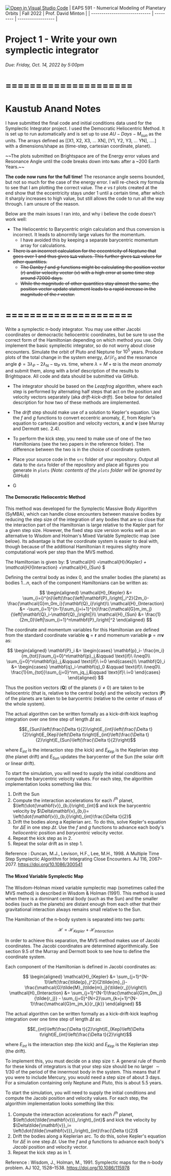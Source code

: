 [![Open in Visual Studio Code](https://classroom.github.com/assets/open-in-vscode-c66648af7eb3fe8bc4f294546bfd86ef473780cde1dea487d3c4ff354943c9ae.svg)](https://classroom.github.com/online_ide?assignment_repo_id=8725915&assignment_repo_type=AssignmentRepo)
| EAPS 591 - Numerical Modeling of Planetary Orbits | Fall 2022 | Prof. David Minton |
| ----------------------------- | --------- | ------------------ |
# Project 1 - Write your own symplectic integrator
###### *Due: Friday, Oct. 14, 2022 by 5:00pm*

# =====================

# Kaustub Anand Notes


I have submitted the final code and initial conditions data used for the Symplectic Integrator project. I used the Democratic Heliocentric Method. It is set up to run automatically and is set up to use $AU-Days-M_{sun}$ as the units. The arrays defined as [[X1, X2, X3, ... XN], [Y1, Y2, Y3, ... YN], ....] with a dimensions/shape as (time-step, cartesian coordinate, planet).

~~The plots submitted on Brightspace are of the Energy error values and Resonance Angle until the code breaks down into `NaNs` after a ~200 Earth Years.~~

**The code now runs for the full time!**  The resonance angle seems bounded, but not so much for the case of the energy error. I will re-check my formula to see that I am plotting the correct value. The $e$ vs $t$ plots created at the end show that the eccentricity stays under 1 until a certain time, after which it sharply increases to  high value, but still allows the code to run all the way through. I am unsure of the reason.

Below are the main issues I ran into, and why i believe the code doesn't work well:

- The Heliocentric to Barycentric origin calculation and thus conversion is incorrect. It leads to abnormlly large values for the momentum.
  - I have avoided this by keeping a separate barycentric momentum array for calculations.
- ~~There is an incorrect calculation for the eccentricity of Neptune that goes over 1 and thus gives `NaN` values. This further gives `NaN` values for other quantities.~~
  - ~~The Danby $f$ and $g$ functions might be calculating the position vector ($r$) and/or velocity vector ($v$) with a high error at some time step around 72000 days.~~
  - ~~While the magnitude of other quantities stay almost the same, the position vector update statement leads to a rapid increase in the magnitude of the $r$ vector.~~ 


# =====================


Write a symplectic n-body integrator. You may use either Jacobi coordinates or democractic heliocentric coordinates, but be sure to use the correct form of the Hamiltonian depending on which method you use. Only implement the basic symplectic integrator, so do not worry about close encounters. Simulate the orbit of Pluto and Neptune for $10^5$ years. Produce plots of the total change in the system energy, $\Delta\mathcal{E}/\mathcal{E}_0$ and the resonance angle $\phi=3\lambda_P-2\lambda_N-\varpi_P$ vs. time, where $\lambda=M+\varpi$ is the *mean anomaly* and submit them, along with a brief description of the results to Brightspace. All code and data should be submitted via GitHub.

- The integrator should be based on the *Leapfrog* algorithm, where each step is performed by alternating half steps that act on the position and velocity vectors separately (aka *drift-kick-drift*). See below for detailed description for how two of these methods are iimplemented. 

- The *drift* step should make use of a solution to Kepler's equation. Use 
the $f$ and $g$ functions to convert eccentric anomaly, $E$, from Kepler's equation to cartesian position and velocity vectors, $\mathbf{x}$ and $\mathbf{v}$ (see Murray and Dermott sec. 2.4).

- To perform the kick step, you need to make use of one of the two Hamiltonians (see the two papers in the reference folder). The difference between the two is in the choice of coordinate system.

- Place your source code in the `src` folder of your repository. Output all data to the `data` folder of the repository and place all figures you generate in `plots` (*Note: contents of the `plots` folder will be ignored by GitHub*)

- G

#### The Democratic Heliocentric Method

This method was developed for the Symplectic Massive Body Algorithm (SyMBA), which can handle close encounters between massive bodies by reducing the step size of the integration of any bodies that are so close that the interaction part of the Hamiltonian is large relative to the Kepler part for a given step size. However, the fixed step size version works well as an alternative to Wisdom and Holman's Mixed Variable Symplectic map (see below). Its advantage is that the coordinate system is easier to deal with, though because of the additional Hamiltonian it requires slighty more computational work per step than the MVS method.


The Hamiltonian is given by:
$ \mathcal{H} =\mathcal{H}_{Kepler} + \mathcal{H}_{Interaction} +\mathcal{H}_{Sun} $

Defining the central body as index $0$, and the smaller bodies (the planets) as bodies $1...n$, each of the component Hamiltonians can be written as:

$$
\begin{aligned}
\mathcal{H}_{Kepler} &= \sum_{i=i}^{n}\left(\frac{\left|\mathbf{P}_i\right|_i^2}{2m_i}-\frac{\mathcal{G}m_0m_i}{\mathbf{Q}_i}\right)\\
\mathcal{H}_{Interaction} &= -\sum_{i=1}^{n-1}\sum_{j=i+1}^{n}\frac{\mathcal{G}m_im_j}{\left|\mathbf{Q}_i-\mathbf{Q}_j\right|}\\
\mathcal{H}_{Sun} &= \frac{1}{2m_0}\left|\sum_{i=1}^n\mathbf{P}_i\right|^2
\end{aligned}
$$

The coordinate and momentum variables for this Hamiltonian are defined from the standard coordinate variable $\mathbf{q}=\mathbf{r}$ and momenum variable $\mathbf{p}=m\mathbf{v}$ as:

$$
\begin{aligned}
\mathbf{P}_i &= \begin{cases}
   \mathbf{p}_i- \frac{m_i}{m_{tot}}\sum_{j=0}^n\mathbf{p}_j,&\qquad \text{if}\ i\neq0\\
   \sum_{j=0}^n\mathbf{p}_j,&\qquad \text{if}\ i=0
   \end{cases}\\
\mathbf{Q}_i &= \begin{cases}
   \mathbf{q}_i-\mathbf{q}_0 &\qquad \text{if}\ i\neq0\\
   \frac{1}{m_{tot}}\sum_{j=0}^nm_jq_j,&\qquad \text{if}\ i=0
   \end{cases}   
\end{aligned}
$$

Thus the position vectors ($\mathbf{Q}$) of the planets ($i\neq0$) are taken to be heliocentric (that is, relative to the central body) and the velocity vectors ($\mathbf{P}$) of the planets are taken to be barycentric (relative to the center of mass of the whole system). 

The actual algorithm can be written formally as a kick-drift-kick leapfrog integration over one time step of length $\Delta t$ as:

$$E_{Sun}\left(\frac{\Delta t}{2}\right)E_{int}\left(\frac{\Delta t}{2}\right)E_{Kep}\left(\Delta t\right)E_{int}\left(\frac{\Delta t}{2}\right)E_{Sun}\left(\frac{\Delta t}{2}\right)$$

where $E_{int}$ is the interaction step (the kick) and $E_{Kep}$ is the Keplerian step (the planet drift) and $E_{Sun}$ updates the barycenter of the Sun (the solar drift or linear drift). 

To start the simulation, you will need to supply the initial conditions and compute the barycentric velocity values. For each step, the algorithim implementation looks something like this:

1. Drift the Sun 
2. Compute the interaction accelerations for each $i^{th}$ planet, $\left(\dot{\mathbf{v}}_{b,i}\right)_{int}$ and kick the barycentric velocity by $\Delta\mathbf{v}_{b,i}= \left(\dot{\mathbf{v}}_{b,i}\right)_{int}\frac{\Delta t}{2}$
3. Drift the bodies along a Keplerian arc. To do this, solve Kepler's equation for $\Delta E$ in one step $\Delta t$. Use the $f$ and $g$ functions to advance each body's *heliocentric* position and *barycentric* velocity vector.
4. Repeat the kick step as in 2.
5. Repeat the solar drift as in step 1.


Reference
: Duncan, M.J., Levison, H.F., Lee, M.H., 1998. A Multiple Time Step Symplectic Algorithm for Integrating Close Encounters. AJ 116, 2067–2077. https://doi.org/10.1086/300541

  

#### The Mixed Variable Symplectic Map

The Wisdom-Holman mixed variable symplectic map (sometimes called the MVS method) is described in Wisdom & Holman (1991). This method is used when there is a dominant central body (such as the Sun) and the smaller bodies (such as the planets) are distant enough from each other that their gravitational interaction always remains small relative to the Sun. 

The Hamiltonian of the n-body system is separated into two parts:

$$ \mathcal{H} =\mathcal{H}_{Kepler} + \mathcal{H}_{Interaction} $$

In order to achieve this separation, the MVS method makes use of Jacobi coordinates. The Jacobi coordinates are determined algorithmically. See section 9.5 of the Murray and Dermott book to see how to define the coordinate system.

Each component of the Hamiltonian is defined in Jacobi coordinates as:

$$
\begin{aligned}
\mathcal{H}_{Kepler} &= \sum_{j=1}^{N-1}\left(\frac{\tilde{p}_j^2}{2\tilde{m}_j}-\frac{\mathcal{G}\tilde{M}_j\tilde{m}_j}{\tilde{r_j}}\right)\\
\mathcal{H}_{Interaction} &= \sum_{j=1}^{N-1}\frac{\mathcal{G}m_0m_j}{\tilde{r_j}} - \sum_{j=0}^{N=2}\sum_{k=j+1}^{N-1}\frac{\mathcal{G}m_jm_k}{r_{jk}}
\end{aligned}
$$

The actual algorithm can be written formally as a kick-drift-kick leapfrog integration over one time step of length $\Delta t$ as:

$$E_{int}\left(\frac{\Delta t}{2}\right)E_{Kep}\left(\Delta t\right)E_{int}\left(\frac{\Delta t}{2}\right)$$

where $E_{int}$ is the interaction step (the kick) and $E_{Kep}$ is the Keplerian step (the drift).

To implement this, you must decide on a step size $\tau$. A general rule of thumb for these kinds of integrators is that your step size should be no larger $\sim1/30$ of the period of the innermost body in the system. This means that if you were to include Mercury, you would need a step size of about 3 days. For a simulation containing only Neptune and Pluto, this is about 5.5 years. 

To start the simulation, you will need to supply the initial conditions and compute the Jacobi position and velocity values. For each step, the algorithim implementation looks something like this:

1. Compute the interaction accelerations for each $i^{th}$ planet, $\left(\dot{\tilde{\mathbf{v}}}_i\right)_{int}$ and kick the velocity by $\Delta\tilde{\mathbf{v}}_i= \left(\dot{\tilde{\mathbf{v}}}_i\right)_{int}\frac{\Delta t}{2}$
2. Drift the bodies along a Keplerian arc. To do this, solve Kepler's equation for $\Delta E$ in one step $\Delta t$. Use the $f$ and $g$ functions to advance each body's *Jacobi* position and velocity vector.
3. Repeat the kick step as in 1.



Reference
: Wisdom, J., Holman, M., 1991. Symplectic maps for the n-body problem. AJ 102, 1528–1538. https://doi.org/10.1086/115978


